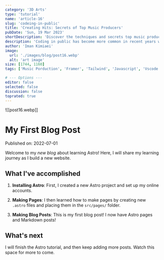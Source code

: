 ```yaml
---
category: '3D Arts'
type: 'tutorial'
name: 'article-16'
slug: 'codeing-in-public'
title: 'Creating Hits: Secrets of Top Music Producers'
pubDate: 'Sun, 19 Mar 2023'
shortDescription: 'Discover the techniques and secrets top music producers use to create hit songs.'
description: 'Coding in public has become more common in recent years with the rise of social coding platforms like GitHub and the increasing popularity of open source software development. However, coding in public can present a unique set of challenges for developers who are used to working in private settings. In this article, we will explore the top 10 new challenges that developers may face when coding in public, such as managing feedback from the community, dealing with public scrutiny and criticism, maintaining professionalism and integrity, and balancing productivity with engagement in public forums. This article aims to provide helpful tips and strategies for developers who want to code in public effectively while still maintaining their sanity and productivity.'
author: 'Iman Kimiaei'
image:
  url: './images/blog/post16.webp'
  alt: 'art image'
size: [1744, 1160]
tags: ['Music Porduction', 'Framer', 'Tailwind', 'Javascript', 'Vscode']

# --- Options ---
editor: false
selected: false
discussion: false
toprated: true
---
```


![[post16.webp]]

# My First Blog Post

Published on: 2022-07-01

Welcome to my _new blog_ about learning Astro! Here, I will share my learning journey as I build a new website.

## What I've accomplished

1. **Installing Astro**: First, I created a new Astro project and set up my online accounts.

2. **Making Pages**: I then learned how to make pages by creating new `.astro` files and placing them in the `src/pages/` folder.

3. **Making Blog Posts**: This is my first blog post! I now have Astro pages and Markdown posts!

## What's next

I will finish the Astro tutorial, and then keep adding more posts. Watch this space for more to come.
